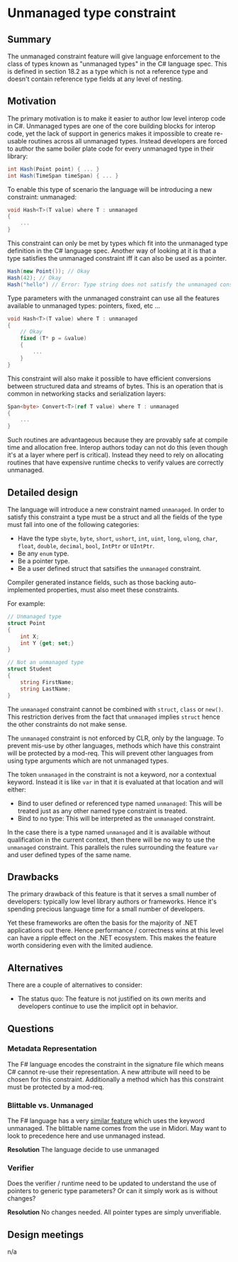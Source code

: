 # Unmanaged type constraint

## Summary
[summary]: #summary

The unmanaged constraint feature will give language enforcement to the class of types known as "unmanaged types" in the C# language spec.  This is defined in section 18.2 as a type which is not a reference type and doesn't contain reference type fields at any level of nesting.  

## Motivation
[motivation]: #motivation

The primary motivation is to make it easier to author low level interop code in C#. Unmanaged types are one of the core building blocks for interop code, yet the lack of support in generics makes it impossible to create re-usable routines across all unmanaged types. Instead developers are forced to author the same boiler plate code for every unmanaged type in their library:

``` c#
int Hash(Point point) { ... } 
int Hash(TimeSpan timeSpan) { ... } 
```

To enable this type of scenario the language will be introducing a new constraint: unmanaged:

``` c#
void Hash<T>(T value) where T : unmanaged
{
    ...
}
```

This constraint can only be met by types which fit into the unmanaged type definition in the C# language spec. Another way of looking at it is that a type satisfies the unmanaged constraint iff it can also be used as a pointer. 

``` c#
Hash(new Point()); // Okay 
Hash(42); // Okay
Hash("hello") // Error: Type string does not satisfy the unmanaged constraint
```

Type parameters with the unmanaged constraint can use all the features available to unmanaged types: pointers, fixed, etc ... 


``` c#
void Hash<T>(T value) where T : unmanaged
{
    // Okay
    fixed (T* p = &value) 
    { 
        ...
    }
}
```

This constraint will also make it possible to have efficient conversions between structured data and streams of bytes. This is an operation that is common in networking stacks and serialization layers:

``` c#
Span<byte> Convert<T>(ref T value) where T : unmanaged 
{
    ...
}
```

Such routines are advantageous because they are provably safe at compile time and allocation free.  Interop authors today can not do this (even though it's at a layer where perf is critical).  Instead they need to rely on allocating routines that have expensive runtime checks to verify values are correctly unmanaged.

## Detailed design
[design]: #detailed-design

The language will introduce a new constraint named `unmanaged`. In order to satisfy this constraint a type must be a struct and all the fields of the type must fall into one of the following categories:

- Have the type `sbyte`, `byte`, `short`, `ushort`, `int`, `uint`, `long`, `ulong`, `char`, `float`, `double`, `decimal`, `bool`, `IntPtr` or `UIntPtr`.
- Be any `enum` type.
- Be a pointer type.
- Be a user defined struct that satsifies the `unmanaged` constraint.

Compiler generated instance fields, such as those backing auto-implemented properties, must also meet these constraints. 

For example:

``` c# 
// Unmanaged type
struct Point 
{ 
    int X;
    int Y {get; set;}
}

// Not an unmanaged type
struct Student 
{ 
    string FirstName;
    string LastName;
}
``` 

The `unmanaged` constraint cannot be combined with `struct`, `class` or `new()`. This restriction derives from the fact that `unmanaged` implies `struct` hence the other constraints do not make sense.

The `unmanaged` constraint is not enforced by CLR, only by the language. To prevent mis-use by other languages, methods which have this constraint will be protected by a mod-req. This will 
prevent other languages from using type arguments which are not unmanaged types.

The token `unmanaged` in the constraint is not a keyword, nor a contextual keyword. Instead it is like `var` in that it is evaluated at that location and will either:

- Bind to user defined or referenced type named `unmanaged`: This will be treated just as any other named type constraint is treated. 
- Bind to no type: This will be interpreted as the `unmanaged` constraint.

In the case there is a type named `unmanaged` and it is available without qualification in the current context, then there will be no way to use the `unmanaged` constraint. This parallels the rules surrounding the feature `var` and user defined types of the same name. 

## Drawbacks
[drawbacks]: #drawbacks

The primary drawback of this feature is that it serves a small number of developers: typically low level library authors or frameworks.  Hence it's spending precious language time for a small number of developers. 

Yet these frameworks are often the basis for the majority of .NET applications out there.  Hence performance / correctness wins at this level can have a ripple effect on the .NET ecosystem.  This makes the feature worth considering even with the limited audience.

## Alternatives
[alternatives]: #alternatives

There are a couple of alternatives to consider:

- The status quo:  The feature is not justified on its own merits and developers continue to use the implicit opt in behavior.

## Questions
[quesions]: #questions

### Metadata Representation

The F# language encodes the constraint in the signature file which means C# cannot re-use their representation. A new attribute will need to be chosen for this constraint. Additionally a method which has this constraint must be protected by a mod-req.

### Blittable vs. Unmanaged
The F# language has a very [similar feature](https://docs.microsoft.com/en-us/dotnet/articles/fsharp/language-reference/generics/constraints) which uses the keyword unmanaged. The blittable name comes from the use in Midori.  May want to look to precedence here and use unmanaged instead. 

**Resolution** The language decide to use unmanaged 

### Verifier

Does the verifier / runtime need to be updated to understand the use of pointers to generic type parameters?  Or can it simply work as is without changes?

**Resolution** No changes needed. All pointer types are simply unverifiable. 

## Design meetings

n/a

